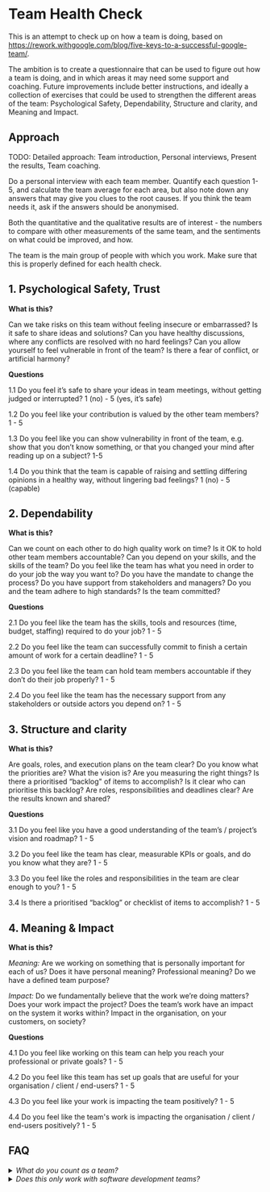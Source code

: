 # Team Health Check #
This is an attempt to check up on how a team is doing, based on https://rework.withgoogle.com/blog/five-keys-to-a-successful-google-team/. 

The ambition is to create a questionnaire that can be used to figure out how a team is doing, and in which areas it may need some support and coaching. Future improvements include better instructions, and ideally a collection of exercises that could be used to strengthen the different areas of the team: Psychological Safety, Dependability, Structure and clarity, and Meaning and Impact.

## Approach
TODO: Detailed approach: Team introduction, Personal interviews, Present the results, Team coaching.

Do a personal interview with each team member. Quantify each question 1-5, and calculate the team average for each area, but also note down any answers that may give you clues to the root causes. If you think the team needs it, ask if the answers should be anonymised.

Both the quantitative and the qualitative results are of interest - the numbers to compare with other measurements of the same team, and the sentiments on what could be improved, and how.

The team is the main group of people with which you work. Make sure that this is properly defined for each health check.

## 1. Psychological Safety, Trust
**What is this?**

Can we take risks on this team without feeling insecure or embarrassed? Is it safe to share ideas and solutions? Can you have healthy discussions, where any conflicts are resolved with no hard feelings? Can you allow yourself to feel vulnerable in front of the team? Is there a fear of conflict, or artificial harmony?

**Questions**

1.1 Do you feel it’s safe to share your ideas in team meetings, without getting judged or interrupted? 1 (no) - 5 (yes, it’s safe)

1.2 Do you feel like your contribution is valued by the other team members? 1 - 5

1.3 Do you feel like you can show vulnerability in front of the team, e.g. show that you don’t know something, or that you changed your mind after reading up on a subject? 1-5 

1.4 Do you think that the team is capable of raising and settling differing opinions in a healthy way, without lingering bad feelings? 1 (no) - 5 (capable)

## 2. Dependability
**What is this?**

Can we count on each other to do high quality work on time?
Is it OK to hold other team members accountable? Can you depend on your skills, and the skills of the team? Do you feel like the team has what you need in order to do your job the way you want to? Do you have the mandate to change the process? Do you have support from stakeholders and managers? Do you and the team adhere to high standards? Is the team committed?

**Questions**

2.1 Do you feel like the team has the skills, tools and resources (time, budget, staffing) required to do your job? 1 - 5

2.2 Do you feel like the team can successfully commit to finish a certain amount of work for a certain deadline? 1 - 5

2.3 Do you feel like the team can hold team members accountable if they don’t do their job properly? 1 - 5

2.4 Do you feel like the team has the necessary support from any stakeholders or outside actors you depend on? 1 - 5

## 3. Structure and clarity
**What is this?**

Are goals, roles, and execution plans on the team clear?
Do you know what the priorities are? What the vision is? Are you measuring the right things? Is there a prioritised “backlog" of items to accomplish? Is it clear who can prioritise this backlog? Are roles, responsibilities and deadlines clear? Are the results known and shared?

**Questions**

3.1 Do you feel like you have a good understanding of the team’s / project’s vision and roadmap? 1 - 5

3.2 Do you feel like the team has clear, measurable KPIs or goals, and do you know what they are? 1 - 5

3.3 Do you feel like the roles and responsibilities in the team are clear enough to you? 1 - 5

3.4 Is there a prioritised “backlog” or checklist of items to accomplish? 1 - 5

## 4. Meaning & Impact
**What is this?**

_Meaning:_ Are we working on something that is personally important for each of us?
Does it have personal meaning? Professional meaning? Do we have a defined team purpose?

_Impact:_ Do we fundamentally believe that the work we’re doing matters?
Does your work impact the project? Does the team’s work have an impact on the system it works within? Impact in the organisation, on your customers, on society?

**Questions**

4.1 Do you feel like working on this team can help you reach your professional or private goals? 1 - 5

4.2 Do you feel like this team has set up goals that are useful for your organisation / client / end-users? 1 - 5

4.3 Do you feel like your work is impacting the team positively? 1 - 5

4.4 Do you feel like the team's work is impacting the organisation / client / end-users positively? 1 - 5

## FAQ
<details><summary><i>What do you count as a team?</i></summary>
<p>
  Any group of people, ideally smaller than 10 people, working toward the same goals. 
</p>
</details>

<details><summary><i>Does this only work with software development teams?</i></summary>
<p>
  I've tried to make the questions broad enough to work with any team, but you may have to adapt them a bit depending on what the team in question uses e.g. to keep track of the work that they need to do.
</p>
</details>

